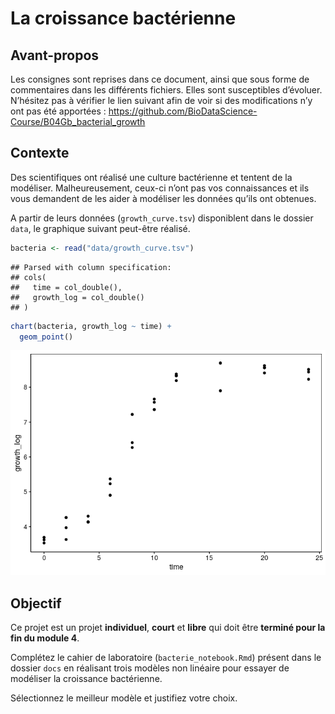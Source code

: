 La croissance bactérienne
================

## Avant-propos

Les consignes sont reprises dans ce document, ainsi que sous forme de
commentaires dans les différents fichiers. Elles sont susceptibles
d’évoluer. N’hésitez pas à vérifier le lien suivant afin de voir si
des modifications n’y ont pas été apportées :
<https://github.com/BioDataScience-Course/B04Gb_bacterial_growth>

## Contexte

Des scientifiques ont réalisé une culture bactérienne et tentent de la
modéliser. Malheureusement, ceux-ci n’ont pas vos connaissances et ils
vous demandent de les aider à modéliser les données qu’ils ont obtenues.

A partir de leurs données (`growth_curve.tsv`) disponiblent dans le
dossier `data`, le graphique suivant peut-être réalisé.

``` r
bacteria <- read("data/growth_curve.tsv")
```

    ## Parsed with column specification:
    ## cols(
    ##   time = col_double(),
    ##   growth_log = col_double()
    ## )

``` r
chart(bacteria, growth_log ~ time) +
  geom_point()
```

![](README_files/figure-gfm/unnamed-chunk-1-1.png)<!-- -->

## Objectif

Ce projet est un projet **individuel**, **court** et **libre** qui doit
être **terminé pour la fin du module 4**.

Complétez le cahier de laboratoire (`bacterie_notebook.Rmd`) présent
dans le dossier `docs` en réalisant trois modèles non linéaire pour
essayer de modéliser la croissance bactérienne.

Sélectionnez le meilleur modèle et justifiez votre choix.
